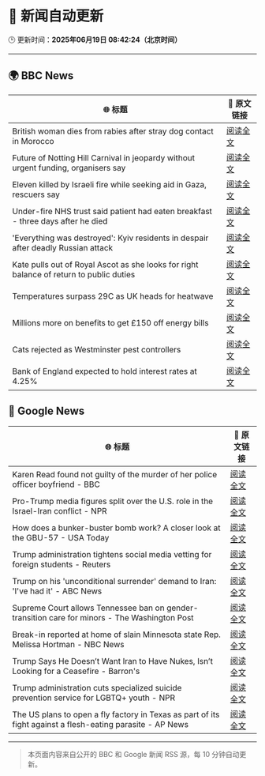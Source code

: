 # 🧠 新闻自动更新

🕒 更新时间：**2025年06月19日 08:42:24（北京时间）**

---

## 🌍 BBC News

| 🌐 标题 | 🔗 原文链接 |
|--------|-------------|
| British woman dies from rabies after stray dog contact in Morocco | [阅读全文](https://www.bbc.com/news/articles/c98wyllp170o) |
| Future of Notting Hill Carnival in jeopardy without urgent funding, organisers say | [阅读全文](https://www.bbc.com/news/articles/cq8zxk083qko) |
| Eleven killed by Israeli fire while seeking aid in Gaza, rescuers say | [阅读全文](https://www.bbc.com/news/articles/c7841705x18o) |
| Under-fire NHS trust said patient had eaten breakfast - three days after he died | [阅读全文](https://www.bbc.com/news/articles/cly2r0x9xwlo) |
| 'Everything was destroyed': Kyiv residents in despair after deadly Russian attack | [阅读全文](https://www.bbc.com/news/articles/c98j1y70e95o) |
| Kate pulls out of Royal Ascot as she looks for right balance of return to public duties | [阅读全文](https://www.bbc.com/news/articles/cjrl34rvdxdo) |
| Temperatures surpass 29C as UK heads for heatwave | [阅读全文](https://www.bbc.com/news/articles/c8d6jmmdq5go) |
| Millions more on benefits to get £150 off energy bills | [阅读全文](https://www.bbc.com/news/articles/cx2kym1pvn4o) |
| Cats rejected as Westminster pest controllers | [阅读全文](https://www.bbc.com/news/articles/cqjqrddnldgo) |
| Bank of England expected to hold interest rates at 4.25% | [阅读全文](https://www.bbc.com/news/articles/c98wyyk475no) |

## 📰 Google News

| 🌐 标题 | 🔗 原文链接 |
|--------|-------------|
| Karen Read found not guilty of the murder of her police officer boyfriend - BBC | [阅读全文](https://news.google.com/rss/articles/CBMiWkFVX3lxTE1QOUdXY3NFSG13cTZkWll6Ykgyak81b0RVb0o5TkMyVWlNNkpfX0t6enROZ3RWSmM3dDZiT20xcnV3WG00bERZZDhRaEdZbXNldld4eWd3MnNBd9IBX0FVX3lxTE9hY1NkeHlyejQzX0hZb3d3a1V6b0prMHJSY1oxa2x5VGp3Vk9DbGtKTkk5VXFQSGN2RDdubEJ6OUc0UzU1MnhpSUxDMjFMYWxzeHc5bGNNb0k3OUJfNk9n?oc=5) |
| Pro-Trump media figures split over the U.S. role in the Israel-Iran conflict - NPR | [阅读全文](https://news.google.com/rss/articles/CBMijwFBVV95cUxPS0xFSHlQM2xRNkFfZmZiUkk0WU9qWWctRnQyX01FSXVEUmI0VnpiUzV5TVNJbVpiMWZua0pzTHl4eUNNWEVYLUNwNzJQeDZ2anY2dVVENXFvZmg3ajl5b3JWYnkzS1kzQlJIbjhjVmdqTENiYTdoVXlpSDhYUFRQWEtOa25Za2pQYzZ0VkJaTQ?oc=5) |
| How does a bunker-buster bomb work? A closer look at the GBU-57 - USA Today | [阅读全文](https://news.google.com/rss/articles/CBMi5AFBVV95cUxNMGZpcnpSWXFrVG9DVEx0cDdHUDVyRktTemlWekJrR3hFOGU0LXAwY0diWWU2bVZWWlpMLUNIbXl1T0gzcnhmbkZxUDRlTFYxYnZxSV80a0NZXzc2U3RRaUpWb1U2SFBkVTVZV1F2Q1J4a2p5ZEhpQjNLMVpHSUF3WVlGdV9kM2pjVWlBaHhxU3YzUThsRWZDQlhpTjhmWm5heUlmRTFzRTFqZTlYczQzZUNOSmxEdkR1eVVyUUUtU2dObmRUTjRPaENVb2Nac1BORjkwdGxxY2tUaExfd09HaDJ1Skc?oc=5) |
| Trump administration tightens social media vetting for foreign students - Reuters | [阅读全文](https://news.google.com/rss/articles/CBMiwwFBVV95cUxPdkFrRTNyLUFJRlJYODBtWXpyM3NCTllCSHgtOV8wc3pNUklUMHNMdVRvWDF3aWp6eWQ1c2NPZXV0QllJTjZzdlJ4aGEzNFdnc21QbExiM1lHMG9tQWNRMFJOSm1OYVVGTnJDZE1EellpQ3pMUXNMWVdsMEpWUzBVMWlpaF9JX2lKVDgzcWNSQ1hfbTFnTGJzY1N6Zk5WZDZXa25ueHVCY3RmR3V2TWc2QnBEYk8tNzB0TE5xbUhKZDN6Wkk?oc=5) |
| Trump on his 'unconditional surrender' demand to Iran: 'I've had it' - ABC News | [阅读全文](https://news.google.com/rss/articles/CBMimAFBVV95cUxNREN4bTNMUnVpU1B4dFVFbnFrYl9IX0VlZHZsLTdjQVdXS0NWMXdFdGw4ekhDT0pZWEJWV08zNld0UVA1cnpHbUZQUG9vTmI3X3FHdHI1R2FqMjVyOGI2eV9tQ3YwQkNwY24zNWh6a3M3TnBTM1AxUHVUM0JYM3lMYlRsMEVZa0JXTEFnN2xJcFdsZjM1MWxjbtIBngFBVV95cUxNZk1sUGtjcnJ3dlFHZklUR2dwclRybHo5eXhBbFJrTUVkSFdoZHYxaS1NVXhTaXNKNFV0bk5SMkZoYmJybHNCZnJHeV91aVh5V3pSWjlqM3pPRy1hWmhRaDF2LVZkeGNnUklxNVNSbEttVFFwLWpPb1hmR0Q1TUk3NzhyWWtGZG1KTWdlbEVab2JHUFJsUVFnTldhQnRvdw?oc=5) |
| Supreme Court allows Tennessee ban on gender-transition care for minors - The Washington Post | [阅读全文](https://news.google.com/rss/articles/CBMipgFBVV95cUxQVFN2V19ocHU4ei03RE81cWFYYkI2VHQ3REhrcFhJTjdWeWlpQTVtMnFTa0VqOHVwZTF0SWt4dWhSMkhpbXFKT1VkclZWemIyYmlnZ3NkZVFaYmNoWjlaR2VGbWpaYWhyVEhfSXpxcXcwX00yTjdhZFhwaVh0OTJHNU5KUm9kaXZId3ZYT2ZXd0hnSHExTDZBNm5mWTRybERoSjNVSXFB?oc=5) |
| Break-in reported at home of slain Minnesota state Rep. Melissa Hortman - NBC News | [阅读全文](https://news.google.com/rss/articles/CBMirgFBVV95cUxNUFQtU0F4eTJaV1NfVV95WUJZMTNRMWZ4d0duX1RUUVlCTzczR0wxeVBxU19UYldwT3IzTVgzNElhbkJDakdzd3RmMjBIU2FvanB2UXJrV0VLZmtWOU53SThVUXpUM0N1NGdGbHl2RDE4akhVT3o3LUJRdmxIckxpM3ZwcGlUU0VCQ3FHVThxT3o3R0FZeWpLZVRVWW80dzZ1QnN6em9JVGNFX3o0TXfSAVZBVV95cUxNakpnbXJ5b2tEeDU5OUF6ME5PbmR4d3FwaV9XenhSaFhQNTBGLWhCcVhWNlU0a2hfeUQ0RTdta0NMSmhUWUZjQUpReDVuNW5oMkhvTnhvUQ?oc=5) |
| Trump Says He Doesn’t Want Iran to Have Nukes, Isn’t Looking for a Ceasefire - Barron's | [阅读全文](https://news.google.com/rss/articles/CBMid0FVX3lxTFBSQ1hKdm4zR2lCYlZqUTNGMGdjTjlzdnBzRFJrMTZzRGQ5NVRXOExnejI4VUIxZDB3Q2xWZmwtRzRkRF9vS1gySFYtOEg3bnJjZXFVTVJXVmZnb3Y0TVhzLXJUVzlmZ0VGS21QNjdFc1lmLWExNDJJ?oc=5) |
| Trump administration cuts specialized suicide prevention service for LGBTQ+ youth - NPR | [阅读全文](https://news.google.com/rss/articles/CBMiowFBVV95cUxPNWN0UldMMnBOYU1BbGt4UmNEZEJuZUFOaDJDMmpldkdjS0tiU2ZjUTJydTIwRmlONWdGTkZ2bmx2VTR5VGdDU0RYZmZuVEd6SU1jQnBVVjZiY0ctT0c4RmdmNXZqNnQxREw1cEtuWG8tTWVrTUFPeTZrbWREM2NXMlFqM2V1ZDZPZm41LWphSkhLaktnQkw2MWRWMXE5RV84aGFj?oc=5) |
| The US plans to open a fly factory in Texas as part of its fight against a flesh-eating parasite - AP News | [阅读全文](https://news.google.com/rss/articles/CBMiqgFBVV95cUxNVEVqVXdoRElURjJELUFfbWNwczE3MmF0dEpXdldnMncwV1doelN6d3JGMmNEVEQ5TGlUV3ZlQzUzN2NrNmdRd1hUSU51NGxBVGVHQmFGUnBKUkJGeDh1YjItQnIwQWFYZm1pZGRiYmc1R3lOQVhranB6cktOQUxBSjh1cU0wcERKYnNUVEQ4VkNnN1gzVTlWZlp1TDVMaDk3MXBwVURTWWF2UQ?oc=5) |

---
> 本页面内容来自公开的 BBC 和 Google 新闻 RSS 源，每 10 分钟自动更新。